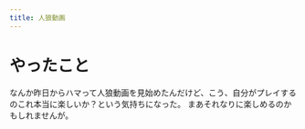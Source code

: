 ```yaml
---
title: 人狼動画
---
```


# やったこと

なんか昨日からハマって人狼動画を見始めたんだけど、こう、自分がプレイするのこれ本当に楽しいか？という気持ちになった。
まあそれなりに楽しめるのかもしれませんが。
